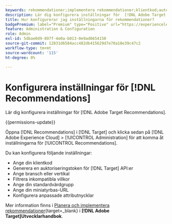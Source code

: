 ```yaml
---
keywords: rekommendationer;implementera rekommendationer;klientkod;autentiseringstoken;branschvertikal;filterinkompatibelt läge;standardvärdgrupp;miniatyrbas;generera autentiseringstoken;autentiseringstoken;
description: Lär dig konfigurera inställningar för  [!DNL Adobe Target Recommendations].
title: Hur konfigurerar jag inställningarna för rekommendationer?
badgePremium: label="Premium" type="Positive" url="https://experienceleague.adobe.com/docs/target/using/introduction/intro.html?lang=en#premium newtab=true" tooltip="Se vad som ingår i Target Premium."
feature: Administration & Configuration
role: Admin
exl-id: 5dbae0d9-897f-4e0a-b013-0e9ad6654150
source-git-commit: 12831d6584acc482db415629d7e70a18e39c47c2
workflow-type: tm+mt
source-wordcount: '115'
ht-degree: 0%

---
```


# Konfigurera inställningar för [!DNL Recommendations]

Lär dig konfigurera inställningar för [!DNL Adobe Target Recommendations].

{{permissions-update}}

Öppna [!DNL Recommendations] i [!DNL Target] och klicka sedan på [!DNL Adobe Experience Cloud] > [!UICONTROL Administration] för att komma åt inställningarna för [!UICONTROL Recommendations].

Du kan konfigurera följande inställningar:

* Ange din klientkod
* Generera en auktoriseringstoken för [!DNL Target] API:er
* Ange bransch eller vertikal
* Filtrera inkompatibla villkor
* Ange din standardvärdgrupp
* Ange din miniatyrbas-URL
* Konfigurera anpassade attributnycklar

Mer information finns i [Planera och implementera rekommendationer](https://experienceleague.adobe.com/en/docs/target-dev/developer/recommendations){target=_blank} i **[!DNL Adobe Target]Utvecklarhandbok**.
